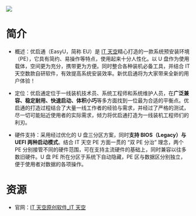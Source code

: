 ![](https://img.itsk.com/itkdx/attachment/forum/201906/06/172555isjnde444gp7qen4.png)

# 简介

* 概述：优启通（EasyU，简称 EU）是 [IT 天空](https://www.itsk.com/)精心打造的一款系统预安装环境（PE），它具有简约、易操作等特点，使用起来十分人性化。以 U 盘作为使用载体，空间更为充分，携带更为方便。同时整合各种装机必备工具，并结合 IT 天空数款自研软件，有效提高系统安装效率。新优启通将为大家带来全新的用户体验！

* 定位：优启通定位于一线装机技术员、系统工程师和系统维护人员，在**广泛兼容、稳定耐用、快速启动、体积小巧**等多方面找到一位最为合适的平衡点。优启通的打造过程结合了大量一线工作者的经验与需求，并经过了严格的测试，尽一切可能贴近使用者的实际需求，倾力将优启通打造为一线装机工程师们的利刃。

* 硬件支持：采用经过优化的 U 盘三分区方案，同时**支持 BIOS（Legacy）与 UEFI 两种启动模式**。结合 IT 天空 PE 方面一贯的 “双 PE 分治” 理念，两个 PE 分别接管不同的硬件范围，可在支持主流硬件的基础上，同时兼容以往多数旧硬件。U 盘 PE 所在分区于系统下自动隐藏，PE 区与数据区分别独立，便于使用者对数据的各项操作。

# 资源

* 官网：[IT 天空原创软件_IT 天空](https://www.itsk.com/forum-itsk-1.html)
